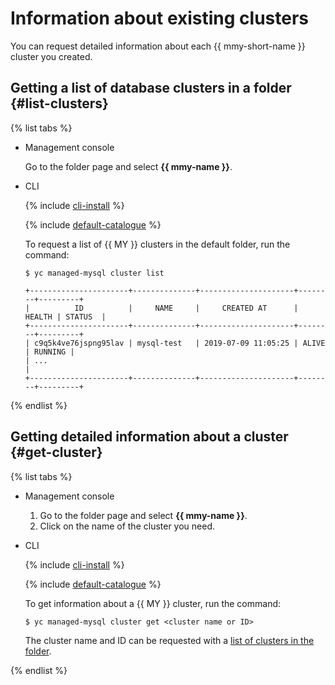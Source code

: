 # Information about existing clusters

You can request detailed information about each {{ mmy-short-name }} cluster you created.

## Getting a list of database clusters in a folder {#list-clusters}

{% list tabs %}

- Management console

  Go to the folder page and select **{{ mmy-name }}**.

- CLI

  {% include [cli-install](../../_includes/cli-install.md) %}

  {% include [default-catalogue](../../_includes/default-catalogue.md) %}

  To request a list of {{ MY }} clusters in the default folder, run the command:

  ```
  $ yc managed-mysql cluster list
  
  +----------------------+--------------+---------------------+--------+---------+
  |          ID          |     NAME     |     CREATED AT      | HEALTH | STATUS  |
  +----------------------+--------------+---------------------+--------+---------+
  | c9q5k4ve76jspng95lav | mysql-test   | 2019-07-09 11:05:25 | ALIVE  | RUNNING |
  | ...                                                                          |
  +----------------------+--------------+---------------------+--------+---------+
  ```

{% endlist %}

## Getting detailed information about a cluster {#get-cluster}

{% list tabs %}

- Management console
  1. Go to the folder page and select **{{ mmy-name }}**.
  1. Click on the name of the cluster you need.

- CLI

  {% include [cli-install](../../_includes/cli-install.md) %}

  {% include [default-catalogue](../../_includes/default-catalogue.md) %}

  To get information about a {{ MY }} cluster, run the command:

  ```
  $ yc managed-mysql cluster get <cluster name or ID>
  ```

  The cluster name and ID can be requested with a [list of clusters in the folder](list-clusters).

{% endlist %}

